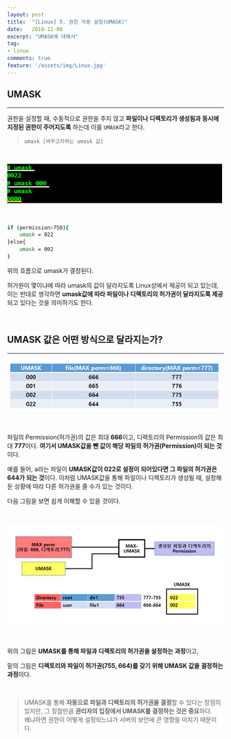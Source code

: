 ```yaml
---
layout: post
title:  "[Linux] 5. 권한 자동 설정(UMASK)"
date:   2018-11-08
excerpt: "UMASK에 대해서"
tag:
- linux
comments: true
feature: '/assets/img/Linux.jpg'
---
```


## UMASK

---

권한을 설정할 때, 수동적으로 권한을 주지 않고 **파일이나 디렉토리가 생성됨과 동시에 지정된 권한이 주어지도록** 하는데 이를 `UMASK`라고 한다.

> `umask [바꾸고자하는 umask 값]`

<br/>

![SetUID](/assets/img/linux_umask1.png)

<br/>

```sh
if (permission>750){
    umask = 022
}else{
    umask = 002
}
```
위의 흐름으로 umask가 결정된다.

허가원이 몇이냐에 따라 umask의 값이 달라지도록 Linux상에서 제공이 되고 있는데, 이는 반대로 생각하면 **umask값에 따라 파일이나 디렉토리의 허가권이 달라지도록 제공**되고 있다는 것을 의미하기도 한다.

<br/>

## UMASK 값은 어떤 방식으로 달라지는가?

---

![SetUID](/assets/img/linux_umask2.png)

<br/>

파일의 Permission(허가권)의 값은 최대 **666**이고, 디렉토리의 Permission의 값은 최대 **777**이다. **여기서 UMASK값을 뺀 값이 해당 파일의 허가권(Permission)이 되는 것**이다.

예를 들어, a라는 파일이 **UMASK값이 022로 설정이 되어있다면 그 파일의 허가권은 644가 되는 것**이다. 이처럼 UMASK값을 통해 파일이나 디렉토리가 생성될 때, 설정해둔 상황에 따라 다른 허가권을 줄 수가 있는 것이다.

다음 그림을 보면 쉽게 이해할 수 있을 것이다.

<br/>

![SetUID](/assets/img/linux_umask3.png)

<br/>

위의 그림은 **UMASK를 통해 파일과 디렉토리의 허가권을 설정하는 과정**이고, 

밑의 그림은 **디렉토리와 파일이 허가권(755, 664)를 갖기 위해 UMASK 값을 결정하는 과정**이다.

<br/>

> UMASK를 통해 **자동으로 파일과 디렉토리의 허가권을 결정**할 수 있다는 장점이 있지만, 그 장점만큼 **관리자의 입장에서 UMASK를 결정하는 것은 중요**하다. <br/> 왜냐하면 권한이 어떻게 설정되느냐가 서버의 보안에 큰 영향을 미치기 때문이다.